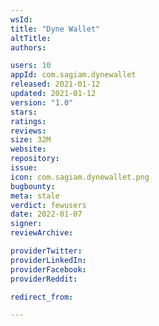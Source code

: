 ```yaml
---
wsId: 
title: "Dyne Wallet"
altTitle: 
authors:

users: 10
appId: com.sagiam.dynewallet
released: 2021-01-12
updated: 2021-01-12
version: "1.0"
stars: 
ratings: 
reviews: 
size: 32M
website: 
repository: 
issue: 
icon: com.sagiam.dynewallet.png
bugbounty: 
meta: stale
verdict: fewusers
date: 2022-01-07
signer: 
reviewArchive:

providerTwitter: 
providerLinkedIn: 
providerFacebook: 
providerReddit: 

redirect_from:

---
```


